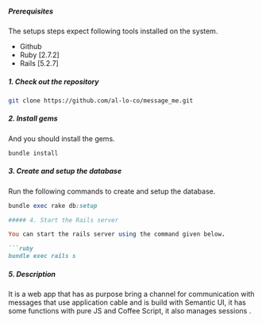 ##### Prerequisites

The setups steps expect following tools installed on the system.

- Github
- Ruby [2.7.2]
- Rails [5.2.7]

##### 1. Check out the repository

```bash
git clone https://github.com/al-lo-co/message_me.git
```

##### 2. Install gems

And you should install the gems.

```ruby
bundle install
```

##### 3. Create and setup the database

Run the following commands to create and setup the database.

```ruby
bundle exec rake db:setup

##### 4. Start the Rails server

You can start the rails server using the command given below.

```ruby
bundle exec rails s
```

##### 5. Description

It is a web app that has as purpose bring a channel for communication with messages that use application cable and is build with Semantic UI, it has some functions with pure JS and Coffee Script, it also manages sessions .  

